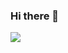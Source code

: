 ### Hi there 👋

<a target="_blank"><img src="https://img.shields.io/badge/#F7DF1E?style=social&logo=Javascript&logoColor=#ffffff"/></a>

